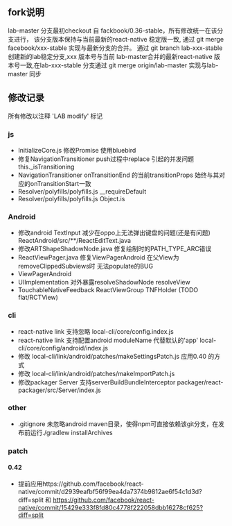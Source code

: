 ## fork说明
lab-master 分支最初checkout 自 fackbook/0.36-stable，所有修改统一在该分支进行，
该分支版本保持与当前最新的react-native 稳定版一致,
通过 git merge facebook/xxx-stable
实现与最新分支的合并。
通过 git branch lab-xxx-stable 创建新的lab稳定分支,xxx 版本号与当前
lab-master合并的最新react-native 版本号一致,在lab-xxx-stable 分支通过
git merge origin/lab-master 实现与lab-master 同步

## 修改记录
所有修改以注释 'LAB modify'  标记
### js
* InitializeCore.js 修改Promise 使用bluebird
* 修复NavigationTransitioner push过程中replace 引起的并发问题this._isTransitioning
* NavigationTransitioner onTransitionEnd 的当前transitionProps 始终与其对应的onTransitionStart一致
* Resolver/polyfills/polyfills.js __requireDefault
* Resolver/polyfills/polyfills.js Object.is
### Android
* 修改android TextInput 减少在oppo上无法弹出键盘的问题(还是有问题) ReactAndroid/src/**/ReactEditText.java
* 修改ARTShapeShadowNode.java 修复绘制时的PATH_TYPE_ARC错误
* ReactViewPager.java 修复ViewPagerAndroid 在父View为removeClippedSubviews时 无法populate的BUG
* ViewPagerAndroid 
* UIImplementation 对外暴露resolveShadowNode resolveView
* TouchableNativeFeedback ReactViewGroup TNFHolder (TODO flat/RCTView)
### cli
* react-native link 支持忽略 local-cli/core/config.index.js
* react-native link 支持配置android moduleName 代替默认的'app' local-cli/core/config/android/index.js
* 修改 local-cli/link/android/patches/makeSettingsPatch.js  应用0.40 的方式
* 修改 local-cli/link/android/patches/makeImportPatch.js
* 修改packager Server 支持serverBuildBundleInterceptor  packager/react-packager/src/Server/index.js
### other
* .gitignore 未忽略android maven目录，使得npm可直接依赖该git分支，在发布前运行./gradlew installArchives
### patch
#### 0.42
* 提前应用https://github.com/facebook/react-native/commit/d2939eafbf56f99ea4da7374b9812ae6f54c1d3d?diff=split 和 https://github.com/facebook/react-native/commit/15429e333f8fd80c4778f222058dbb16278cf625?diff=split